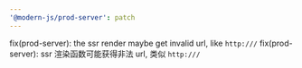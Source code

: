 ```yaml
---
'@modern-js/prod-server': patch
---
```


fix(prod-server): the ssr render maybe get invalid url, like `http:///`
fix(prod-server): ssr 渲染函数可能获得非法 url, 类似 `http:///`
